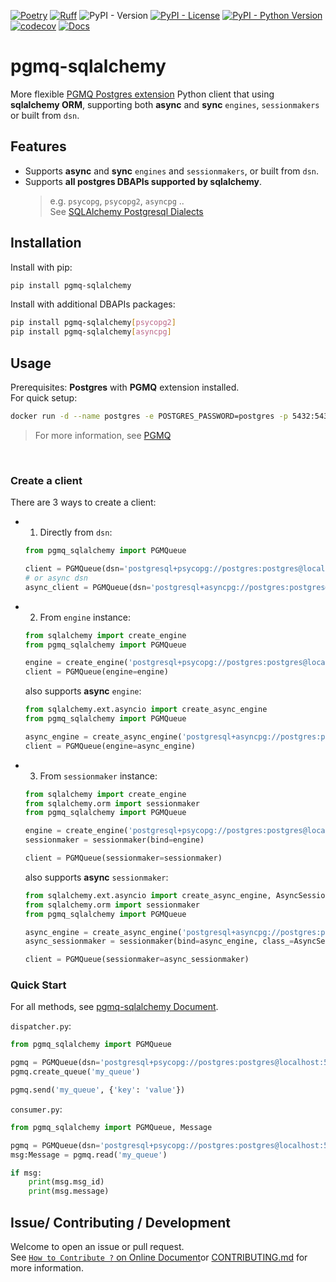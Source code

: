 [![Poetry](https://img.shields.io/endpoint?url=https://python-poetry.org/badge/v0.json)](https://python-poetry.org/)
[![Ruff](https://img.shields.io/endpoint?url=https://raw.githubusercontent.com/astral-sh/ruff/main/assets/badge/v2.json)](https://github.com/astral-sh/ruff)
![PyPI - Version](https://img.shields.io/pypi/v/pgmq-sqlalchemy)
[![PyPI - License](https://img.shields.io/pypi/l/pgmq-sqlalchemy.svg)](https://github.com/pgmq-sqlalchemy/pgmq-sqlalchemy-python/blob/main/LICENSE)
[![PyPI - Python Version](https://img.shields.io/pypi/pyversions/pgmq-sqlalchemy.svg)](https://pypi.python.org/pypi/pgmq-sqlalchemy)
[![codecov](https://codecov.io/gh/jason810496/pgmq-sqlalchemy/graph/badge.svg?token=C5ZVZCW7TE)](https://codecov.io/gh/jason810496/pgmq-sqlalchemy)
[![Docs](https://readthedocs.org/projects/pgmq-sqlalchemy-python/badge/?version=latest)](http://pgmq-sqlalchemy-python.readthedocs.io/en/latest/?badge=latest)

# pgmq-sqlalchemy

More flexible [PGMQ Postgres extension](https://github.com/tembo-io/pgmq) Python client that using **sqlalchemy ORM**, supporting both **async** and **sync** `engines`, `sessionmakers` or built from `dsn`.

## Features

- Supports **async** and **sync** `engines` and `sessionmakers`, or built from `dsn`.
- Supports **all postgres DBAPIs supported by sqlalchemy**.
    > e.g. `psycopg`, `psycopg2`, `asyncpg` .. <br>
    > See [SQLAlchemy Postgresql Dialects](https://docs.sqlalhttps://docs.sqlalchemy.org/en/20/dialects/postgresql.html)

## Installation

Install with pip:

```bash
pip install pgmq-sqlalchemy
```

Install with additional DBAPIs packages:

```bash
pip install pgmq-sqlalchemy[psycopg2]
pip install pgmq-sqlalchemy[asyncpg]
```

## Usage

Prerequisites: **Postgres** with **PGMQ** extension installed. <br>
For quick setup: 
```bash
docker run -d --name postgres -e POSTGRES_PASSWORD=postgres -p 5432:5432 quay.io/tembo/pg16-pgmq:latest
```
> For more information, see [PGMQ](https://github.com/tembo-io/pgmq)

<br>

### Create a client

There are 3 ways to create a client:
- 1. Directly from `dsn`:
    ```python
    from pgmq_sqlalchemy import PGMQueue

    client = PGMQueue(dsn='postgresql+psycopg://postgres:postgres@localhost:5432/postgres')
    # or async dsn
    async_client = PGMQueue(dsn='postgresql+asyncpg://postgres:postgres@localhost:5432/postgres')
    ```
- 2. From `engine` instance:
    ```python
    from sqlalchemy import create_engine
    from pgmq_sqlalchemy import PGMQueue

    engine = create_engine('postgresql+psycopg://postgres:postgres@localhost:5432/postgres')
    client = PGMQueue(engine=engine)
    ```
    also supports **async** `engine`:
    ```python
    from sqlalchemy.ext.asyncio import create_async_engine
    from pgmq_sqlalchemy import PGMQueue

    async_engine = create_async_engine('postgresql+asyncpg://postgres:postgres@localhost:5432/postgres')
    client = PGMQueue(engine=async_engine)
    ```
- 3. From `sessionmaker` instance:
    ```python
    from sqlalchemy import create_engine
    from sqlalchemy.orm import sessionmaker
    from pgmq_sqlalchemy import PGMQueue

    engine = create_engine('postgresql+psycopg://postgres:postgres@localhost:5432/postgres')
    sessionmaker = sessionmaker(bind=engine)

    client = PGMQueue(sessionmaker=sessionmaker)
    ```
    also supports **async** `sessionmaker`:
    ```python
    from sqlalchemy.ext.asyncio import create_async_engine, AsyncSession
    from sqlalchemy.orm import sessionmaker
    from pgmq_sqlalchemy import PGMQueue

    async_engine = create_async_engine('postgresql+asyncpg://postgres:postgres@localhost:5432/postgres')
    async_sessionmaker = sessionmaker(bind=async_engine, class_=AsyncSession)

    client = PGMQueue(sessionmaker=async_sessionmaker)
    ```

### Quick Start

For all methods, see [pgmq-sqlalchemy Document](https://pgmq-sqlalchemy-python.readthedocs.io/en/latest/api/pgmq_sqlalchemy.html).

`dispatcher.py`:
```python
from pgmq_sqlalchemy import PGMQueue

pgmq = PGMQueue(dsn='postgresql+psycopg://postgres:postgres@localhost:5432/postgres')
pgmq.create_queue('my_queue')

pgmq.send('my_queue', {'key': 'value'})
```

`consumer.py`:
```python
from pgmq_sqlalchemy import PGMQueue, Message

pgmq = PGMQueue(dsn='postgresql+psycopg://postgres:postgres@localhost:5432/postgres')
msg:Message = pgmq.read('my_queue')

if msg:
    print(msg.msg_id)
    print(msg.message)
```

## Issue/ Contributing / Development 

Welcome to open an issue or pull request. <br>
See [`How to Contribute ?` on Online Document]()or [CONTRIBUTING.md](.github/CONTRIBUTING.md) for more information.